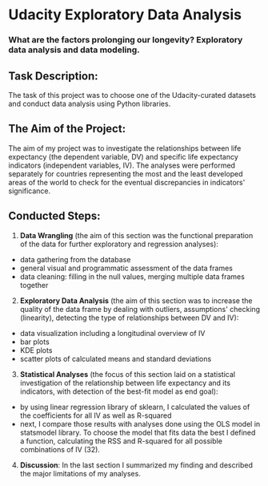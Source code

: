 # Udacity Exploratory Data Analysis
### What are the factors prolonging our longevity? Exploratory data analysis and data modeling.

## Task Description: 
The task of this project was to choose one of the Udacity-curated datasets and conduct data analysis using Python libraries. 

## The Aim of the Project: 
The aim of my project was to investigate the relationships between life expectancy (the dependent variable, DV) and specific life expectancy indicators (independent variables, IV). The analyses were performed separately for countries representing the most and the least developed areas of the world to check for the eventual discrepancies in indicators' significance. 

## Conducted Steps:
1. **Data Wrangling** (the aim of this section was the functional preparation of the data for further exploratory and regression analyses):
* data gathering from the database
* general visual and programmatic assessment of the data frames
* data cleaning: filling in the null values, merging multiple data frames together
2. **Exploratory Data Analysis** (the aim of this section was to increase the quality of the data frame by dealing with outliers, assumptions' checking (linearity), detecting the type of relationships between DV and IV): 
* data visualization including a longitudinal overview of IV 
* bar plots 
* KDE plots 
* scatter plots of calculated means and standard deviations
3. **Statistical Analyses** (the focus of this section laid on a statistical investigation of the relationship between life expectancy and its indicators, with detection of the best-fit model as end goal): 
* by using linear regression library of sklearn,  I calculated the values of the coefficients for all IV as well as R-squared
* next, I compare those results with analyses done using the OLS model in statsmodel library. To choose the model that fits data the best I defined a function, calculating the RSS and R-squared for all possible combinations of IV (32). 
4. **Discussion**: In the last section I summarized my finding and described the major limitations of my analyses. 



